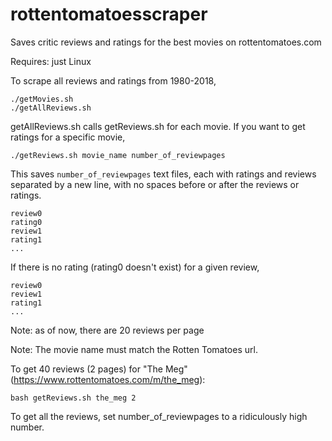 # rottentomatoesscraper
Saves critic reviews and ratings for the best movies on rottentomatoes.com

Requires: just Linux

To scrape all reviews and ratings from 1980-2018,
```
./getMovies.sh
./getAllReviews.sh
```
getAllReviews.sh calls getReviews.sh for each movie.  If you want to get ratings for a specific movie,

`./getReviews.sh movie_name number_of_reviewpages`

This saves `number_of_reviewpages` text files, each with ratings and reviews separated 
by a new line, with no spaces before or after the reviews or ratings. 
```
review0
rating0
review1
rating1
...
```
If there is no rating (rating0 doesn't exist) for a given review, 
```
review0
review1
rating1
...
```
Note: as of now, there are 20 reviews per page

Note: The movie name must match the Rotten Tomatoes url.

To get 40 reviews (2 pages) for "The Meg" (https://www.rottentomatoes.com/m/the_meg):

```bash getReviews.sh the_meg 2```

To get all the reviews, set number_of_reviewpages to a ridiculously high number.
